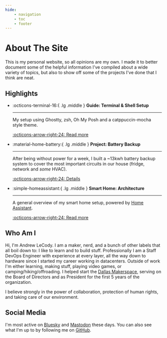 ```yaml
---
hide:
    - navigation
    - toc
    - footer
---
```


# About The Site

This is my personal website, so all opinions are my own. I made it to better document some of the helpful information I've compiled about a wide variety of topics, but also to show off some of the projects I've done that I think are neat.

## Highlights

<div class="grid cards" markdown>

- :octicons-terminal-16:{ .lg .middle } **Guide: Terminal & Shell Setup**

    ***

    My setup using Ghostty, zsh, Oh My Posh and a catppuccin-mocha style theme.

    [:octicons-arrow-right-24: Read more](guides/terminal-and-shell-setup.md)

- :material-home-battery:{ .lg .middle } **Project: Battery Backup**

    ***

    After being without power for a week, I built a ~13kwh battery backup system to cover the most important circuits in our house (fridge, network and _some_ HVAC).

    [:octicons-arrow-right-24: Details](projects/battery-backup.md)

- :simple-homeassistant:{ .lg .middle } **Smart Home: Architecture**

    ***

    A general overview of my smart home setup, powered by [Home Assistant](https://www.home-assistant.io/).

    [:octicons-arrow-right-24: Read more](smart-home/architecture.md)

</div>

## Who Am I

Hi, I'm Andrew LeCody. I am a maker, nerd, and a bunch of other labels that all boil down to: I like to learn and to build stuff. Professionally I am a Staff DevOps Engineer with experience at every layer, all the way down to hardware since I started my career working in datacenters. Outside of work I'm either learning, making stuff, playing video games, or camping/hiking/offroading. I helped start the [Dallas Makerspace](https://dallasmakerspace.org), serving on the Board of Directors and as President for the first 5 years of the organization.

I believe strongly in the power of collaboration, protection of human rights, and taking care of our environment.

## Social Media

I'm most active on <a rel="me" href="https://bsky.app/profile/andrewlecody.bsky.social">Bluesky</a> and <a rel="me" href="https://social.treehouse.systems/@andrewlecody">Mastodon</a> these days. You can also see what I'm up to by following me on [GitHub](https://github.com/aceat64).
